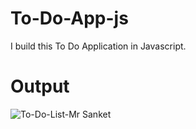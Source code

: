 # To-Do-App-js
I build this To Do Application in Javascript.

# Output
![To-Do-List-Mr Sanket](https://user-images.githubusercontent.com/98548513/171232299-d6f98b75-e996-43f7-8307-4c7011b08cd8.PNG)
